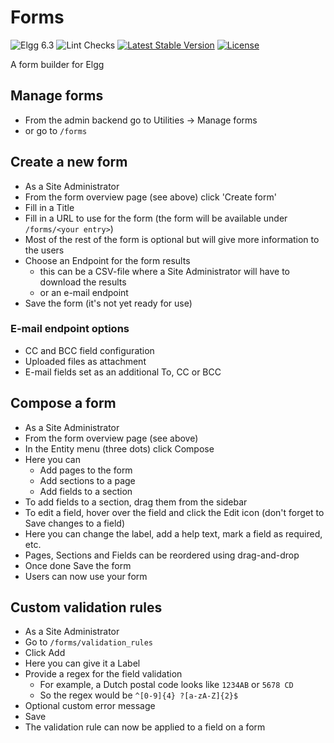 # Forms

![Elgg 6.3](https://img.shields.io/badge/Elgg-6.3-green.svg)
![Lint Checks](https://github.com/ColdTrick/entity_view_counter/actions/workflows/lint.yml/badge.svg?event=push)
[![Latest Stable Version](https://poser.pugx.org/coldtrick/forms/v/stable.svg)](https://packagist.org/packages/coldtrick/forms)
[![License](https://poser.pugx.org/coldtrick/forms/license.svg)](https://packagist.org/packages/coldtrick/forms)

A form builder for Elgg

## Manage forms

- From the admin backend go to Utilities -> Manage forms
- or go to ``/forms``

## Create a new form

- As a Site Administrator
- From the form overview page (see above) click 'Create form'
- Fill in a Title
- Fill in a URL to use for the form (the form will be available under ``/forms/<your entry>``)
- Most of the rest of the form is optional but will give more information to the users
- Choose an Endpoint for the form results
  - this can be a CSV-file where a Site Administrator will have to download the results
  - or an e-mail endpoint
- Save the form (it's not yet ready for use)

### E-mail endpoint options

- CC and BCC field configuration
- Uploaded files as attachment
- E-mail fields set as an additional To, CC or BCC

## Compose a form

- As a Site Administrator
- From the form overview page (see above)
- In the Entity menu (three dots) click Compose
- Here you can
  - Add pages to the form
  - Add sections to a page
  - Add fields to a section
- To add fields to a section, drag them from the sidebar
- To edit a field, hover over the field and click the Edit icon (don't forget to Save changes to a field)
- Here you can change the label, add a help text, mark a field as required, etc.
- Pages, Sections and Fields can be reordered using drag-and-drop
- Once done Save the form
- Users can now use your form

## Custom validation rules

- As a Site Administrator
- Go to ``/forms/validation_rules``
- Click Add
- Here you can give it a Label
- Provide a regex for the field validation
  - For example, a Dutch postal code looks like ``1234AB`` or ``5678 CD``
  - So the regex would be ``^[0-9]{4} ?[a-zA-Z]{2}$``
- Optional custom error message
- Save
- The validation rule can now be applied to a field on a form

